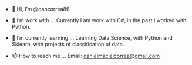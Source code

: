 - 👋 Hi, I’m @dancorrea86

- 👀 I’m work with ...
Currently I am work with C#, in the past I worked with Python.

- 🌱 I’m currently learning ...
Learning Data Science, with Python and Sklearn, with projects of classification of data.

- 📫 How to reach me ...
Email: danielmacielcorrea@gmail.com

<!---
dancorrea86/dancorrea86 is a ✨ special ✨ repository because its `README.md` (this file) appears on your GitHub profile.
You can click the Preview link to take a look at your changes.
--->
